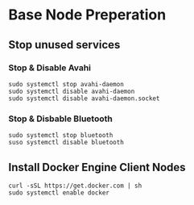 # Base Node Preperation

## Stop unused services
### Stop & Disable Avahi

```
sudo systemctl stop avahi-daemon
sudo systemctl disable avahi-daemon
sudo systemctl disable avahi-daemon.socket
```

### Stop & Disbable Bluetooth

```
sudo systemctl stop bluetooth
suso systemctl disable bluetooth
```

## Install Docker Engine Client Nodes
```
curl -sSL https://get.docker.com | sh
sudo systemctl enable docker
```